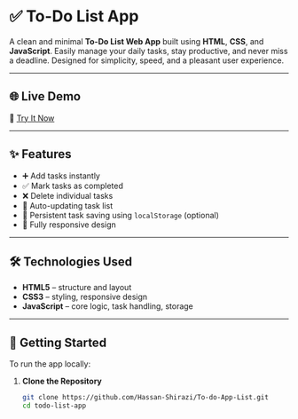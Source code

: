 # ✅ To-Do List App

A clean and minimal **To-Do List Web App** built using **HTML**, **CSS**, and **JavaScript**. Easily manage your daily tasks, stay productive, and never miss a deadline. Designed for simplicity, speed, and a pleasant user experience.

---

## 🌐 Live Demo

🔗 [Try It Now](https://hassan-shirazi.github.io/To-do-App-List/)  
<!-- Replace '#' with your live site URL -->

---

## ✨ Features

- ➕ Add tasks instantly  
- ✅ Mark tasks as completed  
- ❌ Delete individual tasks  
- 🧠 Auto-updating task list  
- 💾 Persistent task saving using `localStorage` (optional)  
- 📱 Fully responsive design

---

## 🛠️ Technologies Used

- **HTML5** – structure and layout  
- **CSS3** – styling, responsive design  
- **JavaScript** – core logic, task handling, storage  

---

## 🚀 Getting Started

To run the app locally:

1. **Clone the Repository**
   ```bash
   git clone https://github.com/Hassan-Shirazi/To-do-App-List.git
   cd todo-list-app

